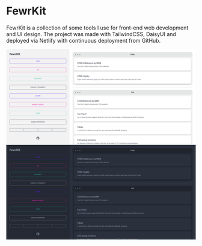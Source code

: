 # FewrKit

FewrKit is a collection of some tools I use for front-end web development and UI design. The project was made with TailwindCSS, DaisyUI and deployed via Netlify with continuous deployment from GitHub.

![Screenshot of FewrKit in light mode](/img/light-mode-screenshot.png)
![Screenshot of FewrKit in dark mode](/img/dark-mode-screenshot.png)
